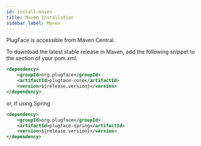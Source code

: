 ```yaml
---
id: install-maven
title: Maven Installation
sidebar_label: Maven
---
```


PlugFace is accessible from Maven Central.

To download the latest stable release in Maven, add the following snippet to the <dependencies> section of your pom.xml:
```xml
<dependency>
    <groupId>org.plugface</groupId>
    <artifactId>plugface-core</artifactId>
    <version>${release.version}</version>
</dependency>
```

or, if using Spring
```xml
<dependency>
    <groupId>org.plugface</groupId>
    <artifactId>plugface-spring</artifactId>
    <version>${release.version}</version>
</dependency>
```

